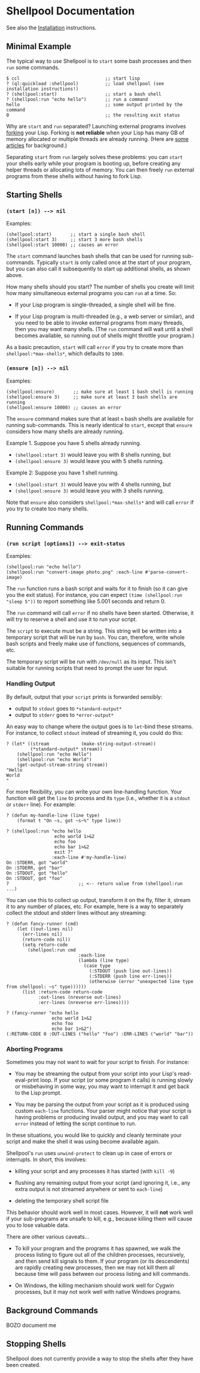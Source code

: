 Shellpool Documentation
=======================

See also the [Installation](INSTALL.md) instructions.


## Minimal Example

The typical way to use Shellpool is to `start` some bash processes and
then `run` some commands.

```
$ ccl                                ;; start lisp
? (ql:quickload :shellpool)          ;; load shellpool (see installation instructions!)
? (shellpool:start)                  ;; start a bash shell
? (shellpool:run "echo hello")       ;; run a command
hello                                ;; some output printed by the command
0                                    ;; the resulting exit status
```

Why are `start` and `run` separated?  Launching external programs involves
[forking](http://en.wikipedia.org/wiki/Fork_%28operating_system%29) your Lisp.
Forking is **not reliable** when your Lisp has many GB of memory allocated or
multiple threads are already running.  (Here are
[some](http://www.linuxprogrammingblog.com/threads-and-fork-think-twice-before-using-them)
[articles](http://bryanmarty.com/2012/01/14/forking-jvm/) for background.)

Separating `start` from `run` largely solves these problems: you can `start`
your shells early while your program is booting up, before creating any helper
threads or allocating lots of memory.  You can then freely `run` external
programs from these shells without having to fork Lisp.


## Starting Shells

### `(start [n]) --> nil`

Examples:
```
(shellpool:start)       ;; start a single bash shell
(shellpool:start 3)     ;; start 3 more bash shells
(shellpool:start 10000) ;; causes an error
```

The `start` command launches bash shells that can be used for running
sub-commands.  Typically `start` is only called once at the start of your
program, but you can also call it subsequently to start up additional shells,
as shown above.

How many shells should you start?  The number of shells you create will limit
how many simultaneous external programs you can `run` at a time.  So:

 - If your Lisp program is single-threaded, a single shell will be fine.

 - If your Lisp program is multi-threaded (e.g., a web server or similar), and
   you need to be able to invoke external programs from many threads, then you
   may want many shells.  (The `run` command will wait until a shell becomes
   available, so running out of shells might throttle your program.)

As a basic precaution, `start` will call `error` if you try to create more than
`shellpool:*max-shells*`, which defaults to `1000`.


### `(ensure [n]) --> nil`

Examples:

```
(shellpool:ensure)       ;; make sure at least 1 bash shell is running
(shellpool:ensure 3)     ;; make sure at least 3 bash shells are running
(shellpool:ensure 10000) ;; causes an error
```

The `ensure` command makes sure that at least `n` bash shells are available for
running sub-commands.  This is nearly identical to `start`, except that
`ensure` considers how many shells are already running.

Example 1.  Suppose you have 5 shells already running.

  - `(shellpool:start 3)` would leave you with 8 shells running, but
  - `(shellpool:ensure 3)` would leave you with 5 shells running.

Example 2:  Suppose you have 1 shell running.

  - `(shellpool:start 3)` would leave you with 4 shells running, but
  - `(shellpool:ensure 3)` would leave you with 3 shells running.

Note that `ensure` also considers `shellpool:*max-shells*` and will call
`error` if you try to create too many shells.



## Running Commands

### `(run script [options]) --> exit-status`

Examples:
```
(shellpool:run "echo hello")
(shellpool:run "convert-image photo.png" :each-line #'parse-convert-image)
```

The `run` function runs a bash script and waits for it to finish (so it can
give you the exit status).  For instance, you can expect `(time (shellpool:run
"sleep 5"))` to report something like 5.001 seconds and return 0.

The `run` command will call `error` if no shells have been started.  Otherwise,
it will try to reserve a shell and use it to run your script.

The `script` to execute must be a string.  This string will be written into a
temporary script that will be run by `bash`.  You can, therefore, write whole
bash scripts and freely make use of functions, sequences of commands, etc.

The temporary script will be run with `/dev/null` as its input.  This isn't
suitable for running scripts that need to prompt the user for input.


### Handling Output

By default, output that your `script` prints is forwarded sensibly:

  - output to `stdout` goes to `*standard-output*`
  - output to `stderr` goes to `*error-output*`

An easy way to change where the output goes is to `let`-bind these streams.
For instance, to collect `stdout` instead of streaming it, you could do this:

```
? (let* ((stream            (make-string-output-stream))
         (*standard-output* stream))
    (shellpool:run "echo Hello")
    (shellpool:run "echo World")
    (get-output-stream-string stream))
"Hello
World
"
```

For more flexibility, you can write your own line-handling function.  Your
function will get the `line` to process and its `type` (i.e., whether it is a
`stdout` or `stderr` line).  For example:

```
? (defun my-handle-line (line type)
    (format t "On ~s, got ~s~%" type line))

? (shellpool:run "echo hello
                  echo world 1>&2
                  echo foo
                  echo bar 1>&2
                  exit 7"
                 :each-line #'my-handle-line)
On :STDERR, got "world"
On :STDERR, got "bar"
On :STDOUT, got "hello"
On :STDOUT, got "foo"
7                          ;; <-- return value from (shellpool:run ...)
```

You can use this to collect up output, transform it on the fly, filter it,
stream it to any number of places, etc.  For example, here is a way to
separately collect the stdout and stderr lines without any streaming:

```
? (defun fancy-runner (cmd)
    (let ((out-lines nil)
	  (err-lines nil)
	  (return-code nil))
      (setq return-code
	    (shellpool:run cmd
                           :each-line
                           (lambda (line type)
                             (case type
                               (:STDOUT (push line out-lines))
                               (:STDERR (push line err-lines))
                               (otherwise (error "unexpected line type from shellpool: ~s" type))))))
      (list :return-code return-code
            :out-lines (nreverse out-lines)
            :err-lines (nreverse err-lines))))

? (fancy-runner "echo hello
                 echo world 1>&2
                 echo foo
                 echo bar 1>&2")
(:RETURN-CODE 0 :OUT-LINES ("hello" "foo") :ERR-LINES ("world" "bar"))
```


### Aborting Programs

Sometimes you may not want to wait for your script to finish.  For instance:

  - You may be streaming the output from your script into your Lisp's
    read-eval-print loop.  If your script (or some program it calls) is running
    slowly or misbehaving in some way, you may want to interrupt it and get
    back to the Lisp prompt.

  - You may be parsing the output from your script as it is produced using
    custom `each-line` functions.  Your parser might notice that your script is
    having problems or producing invalid output, and you may want to call
    `error` instead of letting the script continue to run.

In these situations, you would like to quickly and cleanly terminate your
script and make the shell it was using become available again.

Shellpool's `run` uses `unwind-protect` to clean up in case of errors or
interrupts.  In short, this involves:

  - killing your script and any processes it has started (with `kill -9`)

  - flushing any remaining output from your script (and ignoring it, i.e., any
    extra output is not streamed anywhere or sent to `each-line`)

  - deleting the temporary shell script file

This behavior should work well in most cases.  However, it will **not** work
well if your sub-programs are unsafe to kill, e.g., because killing them will
cause you to lose valuable data.

There are other various caveats...

  - To kill your program and the programs it has spawned, we walk the process
    listing to figure out all of the children processes, recursively, and then
    send kill signals to them.  If your program (or its descendents) are
    rapidly creating new processes, then we may not kill them all because time
    will pass between our process listing and kill commands.

  - On Windows, the killing mechanism should work well for Cygwin processes,
    but it may not work well with native Windows programs.


## Background Commands

BOZO document me



## Stopping Shells

Shellpool does not currently provide a way to stop the shells after they have
been created.

